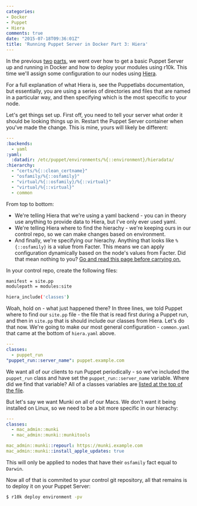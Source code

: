 ```yaml
---
categories:
- Docker
- Puppet
- Hiera
comments: true
date: "2015-07-18T09:36:01Z"
title: 'Running Puppet Server in Docker Part 3: Hiera'
---
```

In the previous [two](http://grahamgilbert.com/blog/2015/06/22/running-puppet-server-in-docker/) [parts](http://grahamgilbert.com/blog/2015/06/24/running-puppet-server-in-docker-part-2-r10k/#comment-2143364638), we went over how to get a basic Puppet Server up and running in Docker and how to deploy your modules using r10k. This time we'll assign some configuration to our nodes using [Hiera](http://docs.puppetlabs.com/hiera/latest/).

For a full explanation of what Hiera is, see the Puppetlabs documentation, but essentially, you are using a series of directories and files that are named in a particular way, and then specifying which is the most speccific to your node.<!--more-->

Let's get things set up. First off, you need to tell your server what order it should be looking things up in. Restart the Puppet Server container when you've made the change. This is mine, yours will likely be different:

``` yaml /usr/local/docker/puppetserver/puppet/hiera.yaml
---
:backends:
  - yaml
:yaml:
  :datadir: /etc/puppet/environments/%{::environment}/hieradata/
:hierarchy:
  - "certs/%{::clean_certname}"
  - "osfamily/%{::osfamily}"
  - "virtual/%{::osfamily}/%{::virtual}"
  - "virtual/%{::virtual}"
  - common
```

From top to bottom:

* We're telling Hiera that we're using a yaml backend - you can in theory use anything to provide data to Hiera, but I've only ever used yaml.
* We're telling Hiera where to find the hierachy - we're keeping ours in our control repo, so we can make changes based on environment.
* And finally, we're specifying our hierachy. Anything that looks like ``%{::osfamily}`` is a value from Facter. This means we can apply configuration dynamically based on the node's values from Facter. Did that mean nothing to you? [Go and read this page before carrying on.](http://docs.puppetlabs.com/hiera/latest/hierarchy.html)

In your control repo, create the following files:

``` bash environment.conf
manifest = site.pp
modulepath = modules:site
```

``` bash site.pp
hiera_include('classes')
```

Woah, hold on - what just happened there? In three lines, we told Puppet where to find our ``site.pp`` file - the file that is read first during a Puppet run, and then in ``site.pp`` that is should include our classes from Hiera. Let's do that now. We're going to make our most general configuration - ``common.yaml`` that came at the bottom of ``hiera.yaml`` above.

``` yaml hieradata/common.yaml
---
classes:
  - puppet_run
"puppet_run::server_name": puppet.example.com
```

We want all of our clients to run Puppet periodically - so we've included the ``puppet_run`` class and have set the ``puppet_run::server_name`` variable. Where did we find that variable? All of a classes variables are [listed at the top of the file](https://github.com/grahamgilbert/puppet-puppet_run/blob/master/manifests/init.pp#L2).

But let's say we want Munki on all of our Macs. We don't want it being installed on Linux, so we need to be a bit more specific in our hierachy:

``` yaml hieradata/osfamily/Darwin.yaml
---
classes:
  - mac_admin::munki
  - mac_admin::munki::munkitools

mac_admin::munki::repourl: https://munki.example.com
mac_admin::munki::install_apple_updates: true
```

This will only be applied to nodes that have their ``osfamily`` fact equal to ``Darwin``.

Now all of that is commited to your control git repository, all that remains is to deploy it on your Puppet Server:

``` bash
$ r10k deploy environment -pv
```